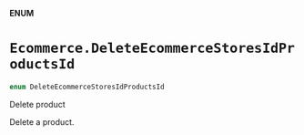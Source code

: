 **ENUM**

# `Ecommerce.DeleteEcommerceStoresIdProductsId`

```swift
enum DeleteEcommerceStoresIdProductsId
```

Delete product

Delete a product.

